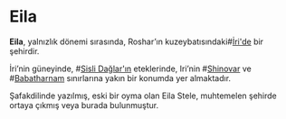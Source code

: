 # Eila

**Eila**, yalnızlık dönemi sırasında, Roshar’ın kuzeybatısındaki#[İri'de](locations/iri) bir şehirdir.  

İri’nin güneyinde, #[Sisli Dağlar'ın](locations/misted-mountains) eteklerinde, Iri’nin #[Shinovar](locations/shinovar) ve #[Babatharnam](locations/babatharnam) sınırlarına yakın bir konumda yer almaktadır.  

Şafakdilinde yazılmış, eski bir oyma olan Eila Stele, muhtemelen şehirde ortaya çıkmış veya burada bulunmuştur.

